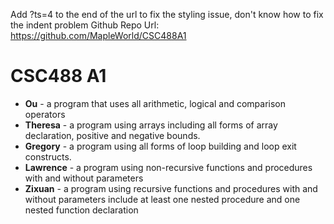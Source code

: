 Add ?ts=4 to the end of the url to fix the styling issue, don't know how to fix the indent problem
Github Repo Url: https://github.com/MapleWorld/CSC488A1

# CSC488 A1

- **Ou** - a program that uses all arithmetic, logical and comparison operators
- **Theresa** - a program using arrays including all forms of array declaration, positive and negative bounds.
- **Gregory** - a program using all forms of loop building and loop exit constructs.
- **Lawrence** - a program using non-recursive functions and procedures with and without parameters
- **Zixuan** - a program using recursive functions and procedures with and without parameters include at least one nested procedure and one nested function declaration
